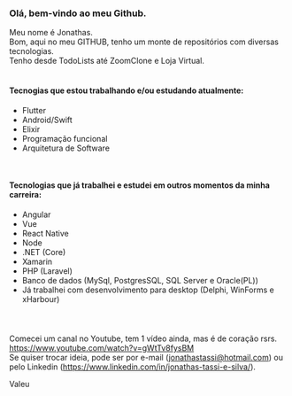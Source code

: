 ### Olá, bem-vindo ao meu Github.

Meu nome é Jonathas. <br>
Bom, aqui no meu GITHUB, tenho um monte de repositórios com diversas tecnologias. <br>
Tenho desde TodoLists até ZoomClone e Loja Virtual. <br>
 <br>
 
#### Tecnogias que estou trabalhando e/ou estudando atualmente:
- Flutter
- Android/Swift
- Elixir
- Programação funcional
- Arquitetura de Software

 <br>

#### Tecnologias que já trabalhei e estudei em outros momentos da minha carreira:
- Angular
- Vue
- React Native
- Node
- .NET (Core)
- Xamarin
- PHP (Laravel)
- Banco de dados (MySql, PostgresSQL, SQL Server e Oracle(PL))
- Já trabalhei com desenvolvimento para desktop (Delphi, WinForms e xHarbour)

#####

 <br>
 
 Comecei um canal no Youtube, tem 1 vídeo ainda, mas é de coração rsrs. https://www.youtube.com/watch?v=gWtTv8fysBM 
 <br>
 Se quiser trocar ideia, pode ser por e-mail (jonathastassi@hotmail.com) ou pelo Linkedin (https://www.linkedin.com/in/jonathas-tassi-e-silva/).
 
 Valeu
